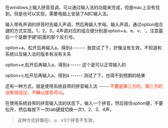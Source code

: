 在windows上输入拼音音调，可以通过输入法的功能来完成，但是mac上没有找到，但是也可以实现，需要电脑上安装了ABC输入法。

输入带有声调的拼音时先输入声调，然后再输入字母。输入声调，通过option组合键的方式实现。1，2，3，4声调对应的组合键分别是option+a、e、v、`。注意最后一个是数字键1前面的那个反引号。

option+a，松开后再输入a，得到ā ------ 我尝试了下，好像没有生效，不知道和系统以及输入法的版本有没有关系

option+e,松开后再输入a，得到á ----- 这个是可以正常输入的

option+v,松开后再输入a，得到ǎ ------ 测试了下，也得不到预期的结果

还有一种方式，就是使用系统自带的拼音输入法 ----- <font color="#f20">不要是第三方的，第三方的没有测试过，不确认是否可以</font>。

在使用系统自带的拼音输入法的状态下，输入一个拼音，然后按住option键，不要松开，然后每按下一次tab键就切换一次1、2、3、4声。

> 这种方式好像在i、u、v3个拼音不生效。